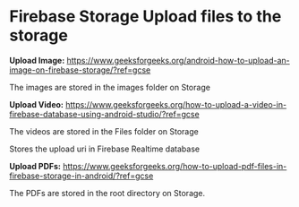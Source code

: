# Firebase Storage Upload files to the storage

**Upload Image:** https://www.geeksforgeeks.org/android-how-to-upload-an-image-on-firebase-storage/?ref=gcse

The images are stored in the images folder on Storage

**Upload Video:** https://www.geeksforgeeks.org/how-to-upload-a-video-in-firebase-database-using-android-studio/?ref=gcse

The videos are stored in the Files folder on Storage

Stores the upload uri in Firebase Realtime database

**Upload PDFs:** https://www.geeksforgeeks.org/how-to-upload-pdf-files-in-firebase-storage-in-android/?ref=gcse

The PDFs are stored in the root directory on Storage.


